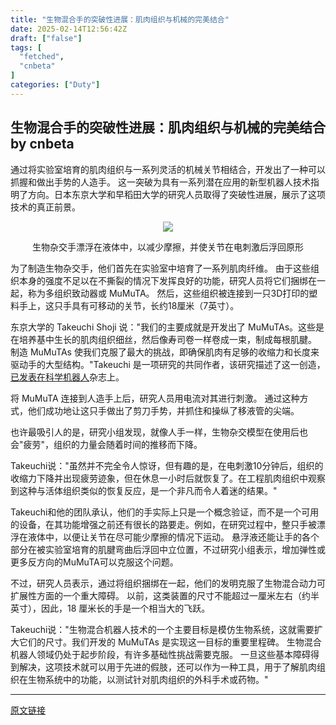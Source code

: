 ```yaml
---
title: "生物混合手的突破性进展：肌肉组织与机械的完美结合"
date: 2025-02-14T12:56:42Z
draft: ["false"]
tags: [
  "fetched",
  "cnbeta"
]
categories: ["Duty"]
---
```

生物混合手的突破性进展：肌肉组织与机械的完美结合 by cnbeta
------
<div style="margin-top:10px" class="content" id="artibody"><p>通过将实验室培育的肌肉组织与一系列灵活的机械关节相结合，开发出了一种可以抓握和做出手势的人造手。 这一突破为具有一系列潜在应用的新型机器人技术指明了方向。日本东京大学和早稻田大学的研究人员取得了突破性进展，展示了这项技术的真正前景。</p><div class="article-global"></div><p style="text-align: center;"><img src="https://static.cnbetacdn.com/article/2025/0214/14d07e4d554745d.jpg"></p><p style="text-align: center;">生物杂交手漂浮在液体中，以减少摩擦，并使关节在电刺激后浮回原形</p><p>为了制造生物杂交手，他们首先在实验室中培育了一系列肌肉纤维。 由于这些组织本身的强度不足以在不撕裂的情况下发挥良好的功能，研究人员将它们捆绑在一起，称为多组织致动器或 MuMuTA。 然后，这些组织被连接到一只3D打印的塑料手上，这只手具有可移动的关节，长约18厘米（7英寸）。</p><p>东京大学的 Takeuchi Shoji 说："我们的主要成就是开发出了 MuMuTAs。这些是在培养基中生长的肌肉组织细丝，然后像寿司卷一样卷成一束，制成每根肌腱。 制造 MuMuTAs 使我们克服了最大的挑战，即确保肌肉有足够的收缩力和长度来驱动手的大型结构。"Takeuchi 是一项研究的共同作者，该研究描述了这一创造，<a href="https://www.science.org/doi/10.1126/scirobotics.adr5512" target="_blank" ai="0" uid="68" original="true" translated="true">已发表在科学机器人</a>杂志上。</p><p>将 MuMuTA 连接到人造手上后，研究人员用电流对其进行刺激。 通过这种方式，他们成功地让这只手做出了剪刀手势，并抓住和操纵了移液管的尖端。</p><p>也许最吸引人的是，研究小组发现，就像人手一样，生物杂交模型在使用后也会"疲劳"，组织的力量会随着时间的推移而下降。</p><p>Takeuchi说："虽然并不完全令人惊讶，但有趣的是，在电刺激10分钟后，组织的收缩力下降并出现疲劳迹象，但在休息一小时后就恢复了。在工程肌肉组织中观察到这种与活体组织类似的恢复反应，是一个非凡而令人着迷的结果。"</p><p>Takeuchi和他的团队承认，他们的手实际上只是一个概念验证，而不是一个可用的设备，在其功能增强之前还有很长的路要走。例如，在研究过程中，整只手被漂浮在液体中，以便让关节在尽可能少摩擦的情况下运动。 悬浮液还能让手的各个部分在被实验室培育的肌腱弯曲后浮回中立位置，不过研究小组表示，增加弹性或更多反方向的MuMuTA可以克服这个问题。</p><p>不过，研究人员表示，通过将组织捆绑在一起，他们的发明克服了生物混合动力可扩展性方面的一个重大障碍。 以前，这类装置的尺寸不能超过一厘米左右（约半英寸），因此，18 厘米长的手是一个相当大的飞跃。</p><p>Takeuchi说："生物混合机器人技术的一个主要目标是模仿生物系统，这就需要扩大它们的尺寸。我们开发的 MuMuTAs 是实现这一目标的重要里程碑。 生物混合机器人领域仍处于起步阶段，有许多基础性挑战需要克服。 一旦这些基本障碍得到解决，这项技术就可以用于先进的假肢，还可以作为一种工具，用于了解肌肉组织在生物系统中的功能，以测试针对肌肉组织的外科手术或药物。"</p></div>  
<hr>
<a href="https://m.cnbeta.com.tw/wap/view/1478798.htm",target="_blank" rel="noopener noreferrer">原文链接</a>
